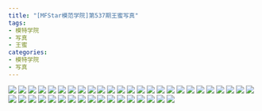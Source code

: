 ```yaml
---
title: "[MFStar模范学院]第537期王蜜写真"
tags: 
- 模特学院
- 写真
- 王蜜
categories:
- 模特学院
- 写真
---
```


![](https://img.ilovese.xyz/1734713031527.webp)
![](https://img.ilovese.xyz/1734713033045.webp)
![](https://img.ilovese.xyz/1734713034703.webp)
![](https://img.ilovese.xyz/1734713036451.webp)
![](https://img.ilovese.xyz/1734713037905.webp)
![](https://img.ilovese.xyz/1734713039390.webp)
![](https://img.ilovese.xyz/1734713041013.webp)
![](https://img.ilovese.xyz/1734713042824.webp)
![](https://img.ilovese.xyz/1734713044660.webp)
![](https://img.ilovese.xyz/1734713046393.webp)
![](https://img.ilovese.xyz/1734713047722.webp)
![](https://img.ilovese.xyz/1734713048966.webp)
![](https://img.ilovese.xyz/1734713050288.webp)
![](https://img.ilovese.xyz/1734713052058.webp)
![](https://img.ilovese.xyz/1734713053509.webp)
![](https://img.ilovese.xyz/1734713055144.webp)
![](https://img.ilovese.xyz/1734713056958.webp)
![](https://img.ilovese.xyz/1734713058665.webp)
![](https://img.ilovese.xyz/1734713060238.webp)
![](https://img.ilovese.xyz/1734713061578.webp)
![](https://img.ilovese.xyz/1734713063121.webp)
![](https://img.ilovese.xyz/1734713064633.webp)
![](https://img.ilovese.xyz/1734713066040.webp)
![](https://img.ilovese.xyz/1734713067848.webp)
![](https://img.ilovese.xyz/1734713069828.webp)
![](https://img.ilovese.xyz/1734713071584.webp)
![](https://img.ilovese.xyz/1734713073433.webp)
![](https://img.ilovese.xyz/1734713075298.webp)
![](https://img.ilovese.xyz/1734713077154.webp)
![](https://img.ilovese.xyz/1734713079015.webp)
![](https://img.ilovese.xyz/1734713080664.webp)
![](https://img.ilovese.xyz/1734713082415.webp)
![](https://img.ilovese.xyz/1734713083907.webp)
![](https://img.ilovese.xyz/1734713085550.webp)
![](https://img.ilovese.xyz/1734713086896.webp)
![](https://img.ilovese.xyz/1734713088583.webp)
![](https://img.ilovese.xyz/1734713090390.webp)
![](https://img.ilovese.xyz/1734713092190.webp)
![](https://img.ilovese.xyz/1734713093913.webp)
![](https://img.ilovese.xyz/1734713095791.webp)
![](https://img.ilovese.xyz/1734713097460.webp)
![](https://img.ilovese.xyz/1734713099458.webp)
